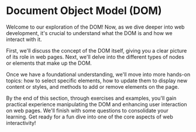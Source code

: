 # Document Object Model (DOM)

Welcome to our exploration of the DOM! Now, as we dive deeper into web development, it's crucial to understand what the DOM is and how we interact with it.

First, we'll discuss the concept of the DOM itself, giving you a clear picture of its role in web pages. Next, we'll delve into the different types of nodes or elements that make up the DOM.

Once we have a foundational understanding, we'll move into more hands-on topics: how to select specific elements, how to update them to display new content or styles, and methods to add or remove elements on the page.

By the end of this section, through exercises and examples, you'll gain practical experience manipulating the DOM and enhancing user interaction on web pages. We'll finish with some questions to consolidate your learning. Get ready for a fun dive into one of the core aspects of web interactivity!